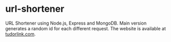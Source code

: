 # url-shortener
URL Shortener using Node.js, Express and MongoDB. Main version generates a random id for each different request. The website is available at [tudorlink.com](http://www.tudorlink.com/).

